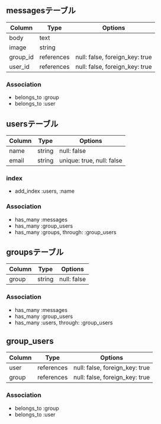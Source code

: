 ## messagesテーブル

|Column|Type|Options|
|------|----|-------|
|body|text|
|image|string|
|group_id|references|null: false, foreign_key: true|
|user_id|references|null: false, foreign_key: true|

### Association
- belongs_to :group
- belongs_to :user


## usersテーブル

|Column|Type|Options|
|------|----|-------|
|name|string|null: false|
|email|string|unique: true, null: false|

### index
- add_index :users, :name

### Association
- has_many :messages
- has_many :group_users
- has_many :groups, through: :group_users

## groupsテーブル

|Column|Type|Options|
|------|----|-------|
|group|string|null: false|

### Association
- has_many :messages
- has_many :group_users
- has_many :users, through: :group_users

## group_users

|Column|Type|Options|
|------|----|-------|
|user|references|null: false, foreign_key: true|
|group|references|null: false, foreign_key: true|

### Association
- belongs_to :group
- belongs_to :user
